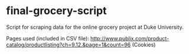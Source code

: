 # final-grocery-script

Script for scraping data for the online grocery project at Duke University.


Pages used (included in CSV file):
http://www.publix.com/product-catalog/productlisting?ch=9.12.&page=1&count=96 (Cookies)
